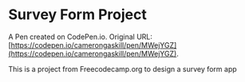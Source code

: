 # Survey Form Project

A Pen created on CodePen.io. Original URL: [https://codepen.io/camerongaskill/pen/MWejYGZ](https://codepen.io/camerongaskill/pen/MWejYGZ).

This is a project from Freecodecamp.org to design a survey form app
